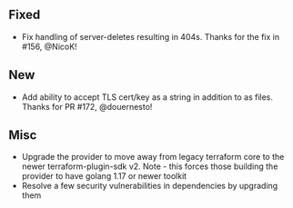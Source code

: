 ## Fixed
- Fix handling of server-deletes resulting in 404s. Thanks for the fix in #156, @NicoK!

## New
- Add ability to accept TLS cert/key as a string in addition to as files. Thanks for PR #172, @douernesto!

## Misc
- Upgrade the provider to move away from legacy terraform core to the newer terraform-plugin-sdk v2. Note - this forces those building the provider to have golang 1.17 or newer toolkit
- Resolve a few security vulnerabilities in dependencies by upgrading them
